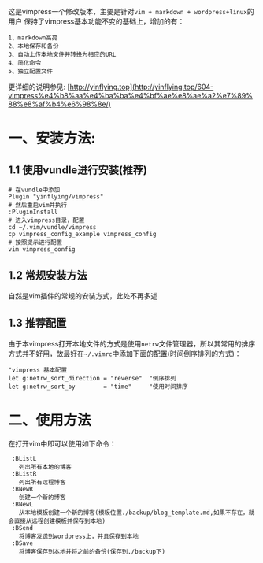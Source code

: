 这是vimpress一个修改版本，主要是针对`vim + markdown + wordpress+linux`的用户
保持了vimpress基本功能不变的基础上，增加的有：
```
1、markdown高亮
2、本地保存和备份
3、自动上传本地文件并转换为相应的URL
4、简化命令
5、独立配置文件
```
更详细的说明参见: [http://yinflying.top](http://yinflying.top/604-vimpress%e4%b8%aa%e4%ba%ba%e4%bf%ae%e8%ae%a2%e7%89%88%e8%af%b4%e6%98%8e/)

# 一、安装方法:
## 1.1 使用vundle进行安装(推荐)
```
# 在vundle中添加
Plugin "yinflying/vimpress"
# 然后重启vim并执行
:PluginInstall
# 进入vimpress目录，配置
cd ~/.vim/vundle/vimpress
cp vimpress_config_example vimpress_config
# 按照提示进行配置
vim vimpress_config
```
## 1.2  常规安装方法
自然是vim插件的常规的安装方式，此处不再多述

## 1.3 推荐配置
由于本vimpress打开本地文件的方式是使用`netrw`文件管理器，所以其常用的排序方式并不好用，故最好在`~/.vimrc`中添加下面的配置(时间倒序排列的方式)：
```
"vimpress 基本配置
let g:netrw_sort_direction = "reverse"  "倒序排列
let g:netrw_sort_by        = "time"     "使用时间排序
```
# 二、使用方法
在打开vim中即可以使用如下命令：
```
 :BListL
   列出所有本地的博客
 :BListR
   列出所有远程博客
 :BNewR
   创建一个新的博客
 :BNewL
   从本地模板创建一个新的博客(模板位置./backup/blog_template.md,如果不存在，就会直接从远程创建模板并保存到本地)
 :BSend
   将博客发送到wordpress上，并且保存到本地
 :BSave
   将博客保存到本地并将之前的备份(保存到./backup下)
```
